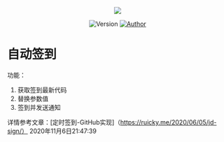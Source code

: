 <p align="center">
    <img src="https://cdn.jsdelivr.net/gh/ruicky/ruicky.github.io/2020/06/05/jd-sign/0.png">
</p>

<p align="center">
    <img alt="Version" src="https://img.shields.io/badge/release-0.0.1-blue"/>
    <a href="https://github.com/ruicky">
        <img alt="Author" src="https://img.shields.io/badge/author-ruicky-blueviolet"/>
    </a>
</p>


# 自动签到
功能：
1. 获取签到最新代码
2. 替换参数值
3. 签到并发送通知

详情参考文章：[定时签到-GitHub实现]（https://ruicky.me/2020/06/05/jd-sign/）
2020年11月6日21:47:39
